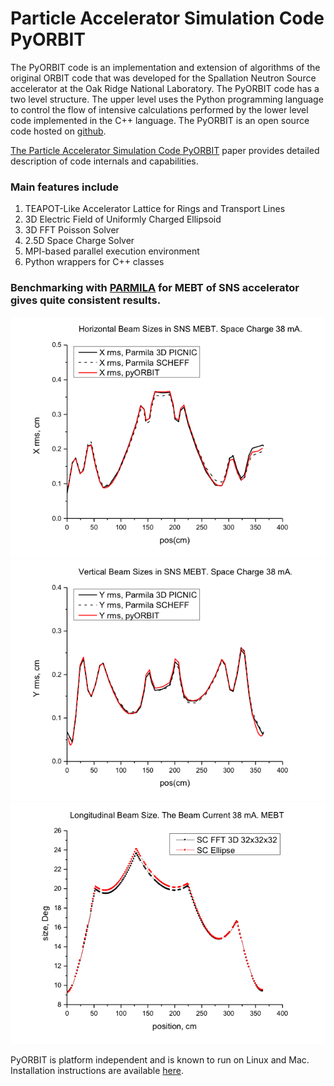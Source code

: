 # Particle Accelerator Simulation Code PyORBIT

The PyORBIT code is an implementation and extension of algorithms of the original ORBIT code that was developed for the Spallation Neutron Source accelerator at the Oak Ridge National Laboratory. The PyORBIT code has a two level structure. The upper level uses the Python programming language to control the flow of intensive calculations performed by the lower level code implemented in the C++ language. The PyORBIT is an open source code hosted on [github](https://github.com/PyORBIT-Collaboration/py-orbit).

[The Particle Accelerator Simulation Code PyORBIT](http://ac.els-cdn.com/S1877050915011205/1-s2.0-S1877050915011205-main.pdf?_tid=6585b486-302f-11e7-a56d-00000aab0f26&acdnat=1493836758_f97df43faf4dde6f7fe2cb63067448a9) paper provides detailed description of code internals and capabilities.

### Main features include
1. TEAPOT-Like Accelerator Lattice for Rings and Transport Lines
2. 3D Electric Field of Uniformly Charged Ellipsoid
3. 3D FFT Poisson Solver
4. 2.5D Space Charge Solver
5. MPI-based parallel execution environment
6. Python wrappers for C++ classes


### Benchmarking with [PARMILA](http://laacg.lanl.gov/laacg/services/download_PMI.phtml) for MEBT of SNS accelerator gives quite consistent results.

![ParmilaX](images/ParmilaBenchX.png?raw=true)
![ParmilaY](images/ParmilaBenchY.png)
![ParmilaZ](images/ParmilaBenchZ.png)

PyORBIT is platform independent and is known to run on Linux and Mac. Installation instructions are available [here](https://github.com/PyORBIT-Collaboration/py-orbit).
